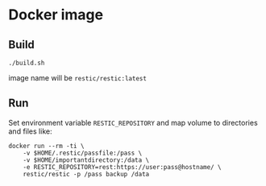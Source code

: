 # Docker image

## Build

```
./build.sh
```

image name will be `restic/restic:latest`

## Run

Set environment variable `RESTIC_REPOSITORY` and map volume to directories and
files like:

```
docker run --rm -ti \
    -v $HOME/.restic/passfile:/pass \
    -v $HOME/importantdirectory:/data \
    -e RESTIC_REPOSITORY=rest:https://user:pass@hostname/ \
    restic/restic -p /pass backup /data
```
